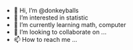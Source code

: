 - 👋 Hi, I’m @donkeyballs
- 👀 I’m interested in statistic 
- 🌱 I’m currently learning math, computer
- 💞️ I’m looking to collaborate on ...
- 📫 How to reach me ...

<!---
donkeyballs/donkeyballs is a ✨ special ✨ repository because its `README.md` (this file) appears on your GitHub profile.
You can click the Preview link to take a look at your changes.
--->
